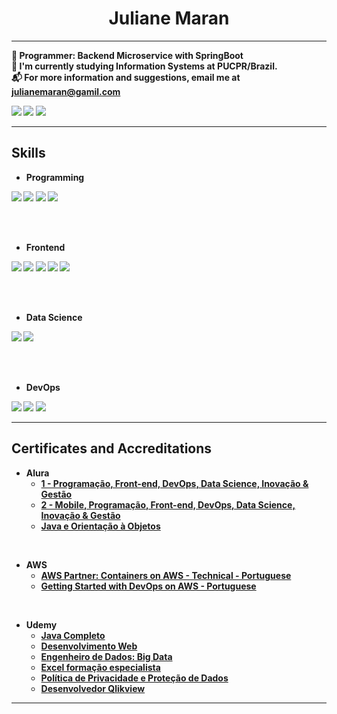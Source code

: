 <h1 align="center"><b> Juliane Maran <b></h1>  

<hr>

:office: Programmer: Backend Microservice with SpringBoot   
:school: I'm currently studying Information Systems at PUCPR/Brazil.   
:mailbox_with_mail: For more information and suggestions, email me at julianemaran@gamil.com
    
[![](https://img.shields.io/badge/Gmail-D14836?style=for-the-badge&logo=gmail&logoColor=white)](julianemaran@gamil.com)
[![](https://img.shields.io/badge/LinkedIn-0077B5?style=for-the-badge&logo=linkedin&logoColor=white)](https://www.linkedin.com/in/juliane-maran-168b73133)
[![](https://img.shields.io/badge/GitHub-100000?style=for-the-badge&logo=github&logoColor=white)](https://github.com/JulianeMaran32)

<hr>

<h2>Skills</h2>

- Programming <br>    
<img src="https://img.shields.io/badge/Java-ED8B00?style=for-the-badge&logo=java&logoColor=white" /> 
<img src="https://img.shields.io/badge/Node.js-43853D?style=for-the-badge&logo=node.js&logoColor=white" />
<img src="https://img.shields.io/badge/Python-14354C?style=for-the-badge&logo=python&logoColor=white" /> 
<img src="https://img.shields.io/badge/Spring-6DB33F?style=for-the-badge&logo=spring&logoColor=white" />       
    
<br><br>
    
- Frontend <br>    

<img src="https://img.shields.io/badge/Angular-DD0031?style=for-the-badge&logo=angular&logoColor=white" /> 
<img src="https://img.shields.io/badge/JavaScript-F7DF1E?style=for-the-badge&logo=javascript&logoColor=black" /> 
<img src="https://img.shields.io/badge/TypeScript-007ACC?style=for-the-badge&logo=typescript&logoColor=white" /> 
<img src="https://img.shields.io/badge/HTML5-E34F26?style=for-the-badge&logo=html5&logoColor=white" />  
<img src="https://img.shields.io/badge/CSS3-1572B6?style=for-the-badge&logo=css3&logoColor=white" />

<br><br>
    
- Data Science <br>      
<img src="https://img.shields.io/badge/MySQL-00000F?style=for-the-badge&logo=mysql&logoColor=white" /> 
<img src="https://img.shields.io/badge/MongoDB-4EA94B?style=for-the-badge&logo=mongodb&logoColor=white" />     

 <br><br>
    
- DevOps <br>          
<img src="https://img.shields.io/badge/Docker-2496ED?style=for-the-badge&logo=docker&logoColor=white" /> 
<img src="https://img.shields.io/badge/Kubernetes-326DE6?style=for-the-badge&logo=kubernetes&logoColor=white" /> 
<img src="https://img.shields.io/badge/Git-E34F26?style=for-the-badge&logo=git&logoColor=white" />

<br>   

---

<h2>Certificates and Accreditations</h2>

- Alura     
  - [1 - Programação, Front-end, DevOps, Data Science, Inovação & Gestão](./certificados/alura-certificado-de-conclusao-01.pdf)   
  - [2 - Mobile, Programação, Front-end, DevOps, Data Science, Inovação & Gestão](./certificados/alura-certificado-de-conclusao-02.pdf)  
  - [Java e Orientação à Objetos](./certificados/java-e-orientacao-a-objetos.pdf)  

<br>  

- AWS   
  - [AWS Partner: Containers on AWS - Technical - Portuguese](./certificados/AWS_Partner_Container_on_AWS.pdf)   
  - [Getting Started with DevOps on AWS - Portuguese](./certificados/Getting-started-with-DevOps-on-AWS-PT.pdf)  

<br>

- Udemy   
  - [Java Completo](./certificados/java-2022-completo.jpg)    
  - [Desenvolvimento Web](./certificados/desenvolvimento-web-completo.jpg)    
  - [Engenheiro de Dados: Big Data](./certificados/formacao-engenheiro-de-dados-domine-big-data.jpg)   
  - [Excel formação especialista](./certificados/excel-especialista.jpg)   
  - [Política de Privacidade e Proteção de Dados](./certificados/criando-uma-politica-de-privacidade-e-protecao-de-dados.jpg)     
  - [Desenvolvedor Qlikview](./certificados/desenvolvedor-qlikview-do-zero.jpg) 


<hr>

 
    
    
